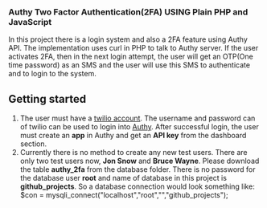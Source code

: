 ### Authy Two Factor Authentication(2FA) USING Plain PHP and JavaScript
In this project there is a login system and also a 2FA feature using Authy API. The implementation uses curl in PHP to talk to Authy server. If the user activates 2FA, then in the next login attempt, the user will get an OTP(One time password) as an SMS and the user will use this SMS to authenticate and to login to the system. 

## Getting started 
1. The user must have a [twilio account](https://www.twilio.com/). The username and password can of twilio can be used to login into [Authy](https://authy.com/). After successful login, the user must create an **app** in Authy and get an **API key** from the dashboard section.
2. Currently there is no method to create any new test users. There are only two test users now, **Jon Snow** and **Bruce Wayne**. Please download the table **authy_2fa** from the database folder. There is no password for the database user **root** and name of database in this project is **github_projects**. So a database connection would look something like: $con = mysqli_connect("localhost","root","","github_projects");

